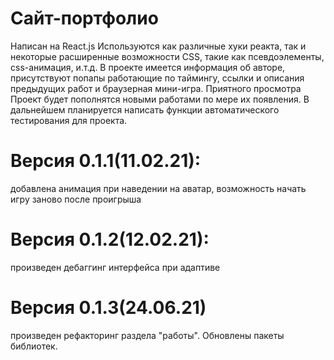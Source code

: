 # Сайт-портфолио
Написан на React.js
Используются как различные хуки реакта, так и некоторые расширенные возможности CSS, такие как псевдоэлементы, css-анимация, и.т.д.
В проекте имеется информация об авторе, присутствуют попапы работающие по таймингу, ссылки и описания предыдущих работ и браузерная мини-игра.
Приятного просмотра
Проект будет пополнятся новыми работами по мере их появления.
В дальнейшем планируется написать функции автоматического тестирования для проекта.
# Версия 0.1.1(11.02.21):
добавлена анимация при наведении на аватар, возможность начать игру заново после проигрыша
# Версия 0.1.2(12.02.21):
произведен дебаггинг интерфейса при адаптиве
# Версия 0.1.3(24.06.21)
произведен рефакторинг раздела "работы". Обновлены пакеты библиотек.
